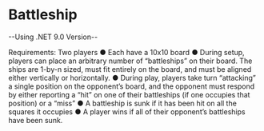 # Battleship
--Using .NET 9.0 Version--

Requirements:
Two players
● Each have a 10x10 board
● During setup, players can place an arbitrary number of “battleships” on their board.
The ships are 1-by-n sized, must fit entirely on the board, and must be aligned
either vertically or horizontally.
● During play, players take turn “attacking” a single position on the opponent’s board,
and the opponent must respond by either reporting a “hit” on one of their
battleships (if one occupies that position) or a “miss”
● A battleship is sunk if it has been hit on all the squares it occupies
● A player wins if all of their opponent’s battleships have been sunk.
